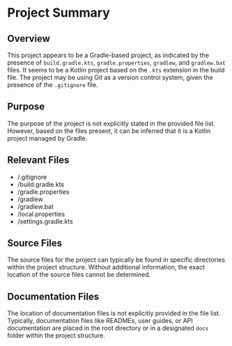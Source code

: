 # Project Summary

## Overview
This project appears to be a Gradle-based project, as indicated by the presence of `build.gradle.kts`, `gradle.properties`, `gradlew`, and `gradlew.bat` files. It seems to be a Kotlin project based on the `.kts` extension in the build file. The project may be using Git as a version control system, given the presence of the `.gitignore` file.

## Purpose
The purpose of the project is not explicitly stated in the provided file list. However, based on the files present, it can be inferred that it is a Kotlin project managed by Gradle.

## Relevant Files
- /.gitignore
- /build.gradle.kts
- /gradle.properties
- /gradlew
- /gradlew.bat
- /local.properties
- /settings.gradle.kts

## Source Files
The source files for the project can typically be found in specific directories within the project structure. Without additional information, the exact location of the source files cannot be determined.

## Documentation Files
The location of documentation files is not explicitly provided in the file list. Typically, documentation files like READMEs, user guides, or API documentation are placed in the root directory or in a designated `docs` folder within the project structure.